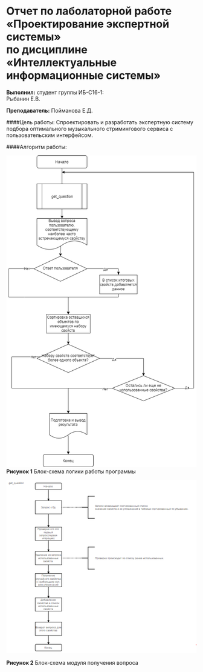 # **Отчет по лаболаторной работе<br/>«Проектирование экспертной системы»<br/>по дисциплине «Интеллектуальные информационные системы»**

**Выполнил:** студент группы ИБ-С16-1:<br/>Рыбанин Е.В.

**Преподаватель:** Пойманова Е.Д.

####Цель работы: 
Спроектировать и разработать экспертную систему подбора оптимального музыкального стримингового сервиса с пользовательским интерфейсом.

####Алгоритм работы:

![Блок-схема логики работы программы](./img/es1.png "Блок-схема логики работы программы")
**Рисунок 1** Блок-схема логики работы программы


![Блок-схема модуля получения вопроса](./img/es2.png)

**Рисунок 2** Блок-схема модуля получения вопроса

